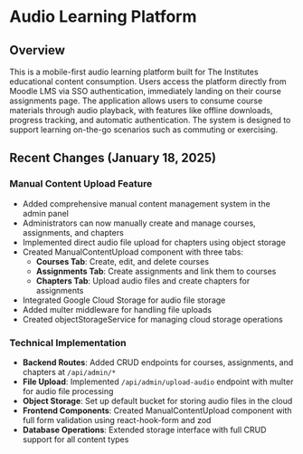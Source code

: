 # Audio Learning Platform

## Overview

This is a mobile-first audio learning platform built for The Institutes educational content consumption. Users access the platform directly from Moodle LMS via SSO authentication, immediately landing on their course assignments page. The application allows users to consume course materials through audio playback, with features like offline downloads, progress tracking, and automatic authentication. The system is designed to support learning on-the-go scenarios such as commuting or exercising.

## Recent Changes (January 18, 2025)

### Manual Content Upload Feature
- Added comprehensive manual content management system in the admin panel
- Administrators can now manually create and manage courses, assignments, and chapters
- Implemented direct audio file upload for chapters using object storage
- Created ManualContentUpload component with three tabs:
  - **Courses Tab**: Create, edit, and delete courses
  - **Assignments Tab**: Create assignments and link them to courses
  - **Chapters Tab**: Upload audio files and create chapters for assignments
- Integrated Google Cloud Storage for audio file storage
- Added multer middleware for handling file uploads
- Created objectStorageService for managing cloud storage operations

### Technical Implementation
- **Backend Routes**: Added CRUD endpoints for courses, assignments, and chapters at `/api/admin/*`
- **File Upload**: Implemented `/api/admin/upload-audio` endpoint with multer for audio file processing
- **Object Storage**: Set up default bucket for storing audio files in the cloud
- **Frontend Components**: Created ManualContentUpload component with full form validation using react-hook-form and zod
- **Database Operations**: Extended storage interface with full CRUD support for all content types

